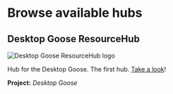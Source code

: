 # Browse available hubs

## Desktop Goose ResourceHub

![Desktop Goose ResourceHub logo](https://i.imgur.com/zStH3F8.png)

Hub for the Desktop Goose. The first hub. [Take a look](https://desktopgooseunofficial.github.io/ResourceHub/)!

**Project:** *Desktop Goose*
